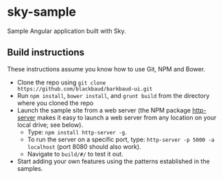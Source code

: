 # sky-sample
Sample Angular application built with Sky.

## Build instructions

These instructions assume you know how to use Git, NPM and Bower.

- Clone the repo using `git clone https://github.com/blackbaud/barkbaud-ui.git`
- Run `npm install`, `bower install`, and `grunt build` from the directory where you cloned the repo
- Launch the sample site from a web server (the NPM package [http-server](https://www.npmjs.com/package/http-server) makes it easy to launch a web server from any location on your local drive; see below).
    - Type: `npm install http-server -g`.
    - To run the server on a specific port, type: `http-server -p 5000 -a localhost` (port 8080 should also work).
    - Navigate to `build/#/` to test it out.
- Start adding your own features using the patterns established in the samples.
